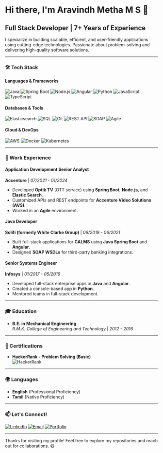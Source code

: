 # Hi there, I'm Aravindh Metha M S 👋

## Full Stack Developer | 7+ Years of Experience

I specialize in building scalable, efficient, and user-friendly applications using cutting-edge technologies. Passionate about problem-solving and delivering high-quality software solutions.

---

### 🛠️ Tech Stack

#### Languages & Frameworks
![Java](https://img.shields.io/badge/Java-%23ED8B00.svg?style=flat&logo=coffee&logoColor=white)
![Spring Boot](https://img.shields.io/badge/Spring_Boot-%236DB33F.svg?style=flat&logo=spring&logoColor=white)
![Node.js](https://img.shields.io/badge/Node.js-%23339933.svg?style=flat&logo=nodedotjs&logoColor=white)
![Angular](https://img.shields.io/badge/Angular-%23DD0031.svg?style=flat&logo=angular&logoColor=white)
![Python](https://img.shields.io/badge/Python-%233776AB.svg?style=flat&logo=python&logoColor=white)
![JavaScript](https://img.shields.io/badge/JavaScript-%23F7DF1E.svg?style=flat&logo=javascript&logoColor=black)
![TypeScript](https://img.shields.io/badge/TypeScript-%23007ACC.svg?style=flat&logo=typescript&logoColor=white)

#### Databases & Tools
![Elasticsearch](https://img.shields.io/badge/Elasticsearch-%23005571.svg?style=flat&logo=elasticsearch&logoColor=white)
![SQL](https://img.shields.io/badge/SQL-%234479A1.svg?style=flat&logo=postgresql&logoColor=white)
![Git](https://img.shields.io/badge/Git-%23F05032.svg?style=flat&logo=git&logoColor=white)
![REST API](https://img.shields.io/badge/REST_API-%23FF6F61.svg?style=flat&logo=rest&logoColor=white)
![SOAP](https://img.shields.io/badge/SOAP-%238A4182.svg?style=flat&logo=soap&logoColor=white)
![Agile](https://img.shields.io/badge/Agile-%23009688.svg?style=flat&logo=agile&logoColor=white)

#### Cloud & DevOps
![AWS](https://img.shields.io/badge/AWS-%23FF9900.svg?style=flat&logo=amazon-aws&logoColor=white)
![Docker](https://img.shields.io/badge/Docker-%230db7ed.svg?style=flat&logo=docker&logoColor=white)
![Kubernetes](https://img.shields.io/badge/Kubernetes-%23326ce5.svg?style=flat&logo=kubernetes&logoColor=white)

---

### 💼 Work Experience

#### **Application Development Senior Analyst**  
**Accenture** | *07/2021 - 01/2024*  
- Developed **Optik TV** (OTT service) using **Spring Boot**, **Node.js**, and **Elastic Search**.  
- Customized APIs and REST endpoints for **Accenture Video Solutions (AVS)**.  
- Worked in an **Agile** environment.

#### **Java Developer**  
**Solifi (formerly White Clarke Group)** | *06/2019 - 06/2021*  
- Built full-stack applications for **CALMS** using **Java Spring Boot** and **Angular**.  
- Designed **SOAP WSDLs** for third-party banking integrations.

#### **Senior Systems Engineer**  
**Infosys** | *01/2017 - 05/2019*  
- Developed full-stack enterprise apps in **Java** and **Angular**.  
- Created a console-based app in **Python**.  
- Mentored teams in full-stack development.

---

### 🎓 Education

- **B.E. in Mechanical Engineering**  
  *R.M.K. College of Engineering and Technology* | *2012 - 2016*

---

### 📜 Certifications

- **HackerRank - Problem Solving (Basic)**  
  ![HackerRank](https://img.shields.io/badge/HackerRank-%232EC866.svg?style=flat&logo=hackerrank&logoColor=white)

---

### 🌍 Languages

- **English** (Professional Proficiency)  
- **Tamil** (Native Proficiency)

---

### 📫 Let's Connect!

[![LinkedIn](https://img.shields.io/badge/LinkedIn-%230077B5.svg?style=flat&logo=linkedin&logoColor=white)](https://www.linkedin.com/in/aravindhmetha/)
[![Email](https://img.shields.io/badge/Email-%23D14836.svg?style=flat&logo=gmail&logoColor=white)](mailto:aravindhmethams@gmail.com)
[![Portfolio](https://img.shields.io/badge/Portfolio-%23FF6F61.svg?style=flat&logo=google-chrome&logoColor=white)](https://aravindhmetha.com)

---

Thanks for visiting my profile! Feel free to explore my repositories and reach out for collaborations. 😄
